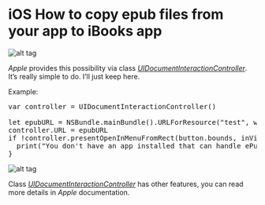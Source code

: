 # iOS How to copy epub files from your app to iBooks app

![alt tag](https://raw.github.com/maximbilan/iOS-Document-Iteraction/master/img/img1.png)

<i>Apple</i> provides this possibility via class <i><a href="https://developer.apple.com/library/ios/documentation/UIKit/Reference/UIDocumentInteractionController_class/index.html">UIDocumentInteractionController</a></i>. It’s really simple to do. I’ll just keep here.

Example:

<pre>
var controller = UIDocumentInteractionController()

let epubURL = NSBundle.mainBundle().URLForResource("test", withExtension: "epub")
controller.URL = epubURL
if !controller.presentOpenInMenuFromRect(button.bounds, inView: view, animated: true) {
  print("You don't have an app installed that can handle ePub files.")
}
</pre>

![alt tag](https://raw.github.com/maximbilan/iOS-Document-Iteraction/master/img/img2.png)

Class <i><a href="https://developer.apple.com/library/ios/documentation/UIKit/Reference/UIDocumentInteractionController_class/index.html">UIDocumentInteractionController</a></i> has other features, you can read more details in <i>Apple</i> documentation.
